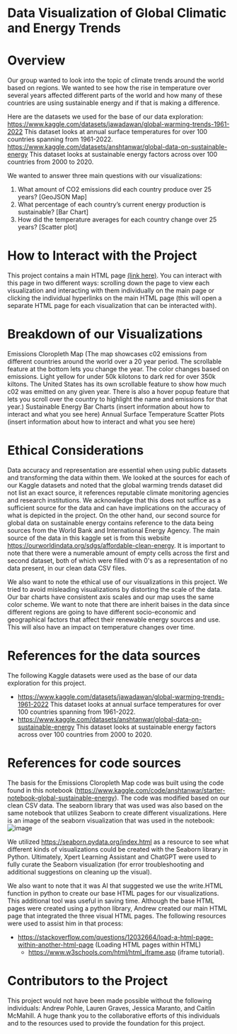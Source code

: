 # Data Visualization of Global Climatic and Energy Trends

# Overview
  Our group wanted to look into the topic of climate trends around the world based on regions. We wanted to see how the rise in temperature over several years affected different parts of the world and how many of these countries are using sustainable energy and if that is making a difference.

Here are the datasets we used for the base of our data exploration:
https://www.kaggle.com/datasets/jawadawan/global-warming-trends-1961-2022 
This dataset looks at annual surface temperatures for over 100 countries spanning from 1961-2022. 
https://www.kaggle.com/datasets/anshtanwar/global-data-on-sustainable-energy
This dataset looks at sustainable energy factors across over 100 countries from 2000 to 2020. 

We wanted to answer three main questions with our visualizations:
1. What amount of CO2 emissions did each country produce over 25 years? [GeoJSON Map]
2. What percentage of each country’s current energy production is sustainable? [Bar Chart]
3. How did the temperature averages for each country change over 25 years? [Scatter plot]

# How to Interact with the Project
  This project contains a main HTML page [(link here)](https://laureng97.github.io/Project-3/). You can interact with this page in two different ways: scrolling down the page to view each visualization and interacting with them individually on the main page or clicking the individual hyperlinks on the main HTML page (this will open a separate HTML page for each visualization that can be interacted with).

# Breakdown of our Visualizations
Emissions Cloropleth Map
(The map showcases c02 emissions from different countries around the world over a 20 year period. The scrollable feature at the bottom lets you change the year. The color changes based on emissions. Light yellow for under 50k kilotons to dark red for over 350k kiltons. The United States has its own scrollable feature to show how much c02 was emitted on any given year. There is also a hover popup feature that lets you scroll over the country to highlight the name and emissions for that year.)
Sustainable Energy Bar Charts
(insert information about how to interact and what you see here)
Annual Surface Temperature Scatter Plots
(insert information about how to interact and what you see here)

# Ethical Considerations
  Data accuracy and representation are essential when using public datasets and transforming the data within them. We looked at the sources for each of our Kaggle datasets and noted that the global warming trends dataset did not list an exact source, it references reputable climate monitoring agencies and research institutions. We acknowledge that this does not suffice as a sufficient source for the data and can have implications on the accuracy of what is depicted in the project. On the other hand, our second source for global data on sustainable energy contains reference to the data being sources from the World Bank and International Energy Agency. The main source of the data in this kaggle set is from this website
https://ourworldindata.org/sdgs/affordable-clean-energy. It is important to note that there were a numerable amount of empty cells across the first and second dataset, both of which were filled with 0's as a representation of no data present, in our clean data CSV files. 

  We also want to note the ethical use of our visualizations in this project. We tried to avoid misleading visualizations by distorting the scale of the data. Our bar charts have consistent axis scales and our map uses the same color scheme. We want to note that there are inherit baises in the data since different regions are going to have different socio-economic and geographical factors that affect their renewable energy sources and use. This will also have an impact on temperature changes over time. 

# References for the data sources
  The following Kaggle datasets were used as the base of our data exploration for this project.   
- https://www.kaggle.com/datasets/jawadawan/global-warming-trends-1961-2022 
This dataset looks at annual surface temperatures for over 100 countries spanning from 1961-2022. 
- https://www.kaggle.com/datasets/anshtanwar/global-data-on-sustainable-energy
This dataset looks at sustainable energy factors across over 100 countries from 2000 to 2020. 

# References for code sources
The basis for the Emissions Cloropleth Map code was built using the code found in this notebook (https://www.kaggle.com/code/anshtanwar/starter-notebook-global-sustainable-energy). The code was modified based on our clean CSV data. The seaborn library that was used was also based on the same notebook that utilizes Seaborn to create different visualizations. Here is an image of the seaborn visualization that was used in the notebook: 
![image](https://github.com/user-attachments/assets/4bd43d60-18d1-4960-bfd6-7c67fb91170e)

We utilized https://seaborn.pydata.org/index.html as a resource to see what different kinds of visualizations could be created with the Seaborn library in Python. Ultimately, Xpert Learning Assistant and ChatGPT were used to fully curate the Seaborn visualization (for error troubleshooting and additional suggestions on cleaning up the visual). 

We also want to note that it was AI that suggested we use the write.HTML function in python to create our base HTML pages for our visualizations. This additional tool was useful in saving time. Although the base HTML pages were created using a python library, Andrew created our main HTML page that integrated the three visual HTML pages. The following resources were used to assist him in that process:
- https://stackoverflow.com/questions/12032664/load-a-html-page-within-another-html-page (Loading HTML pages within HTML)
  - https://www.w3schools.com/html/html_iframe.asp (iframe tutorial). 

# Contributors to the Project
This project would not have been made possible without the following individuals: Andrew Pohle, Lauren Graves, Jessica Maranto, and Caitlin McMahill. A huge thank you to the collaborative efforts of this individuals and to the resources used to provide the foundation for this project.



  




